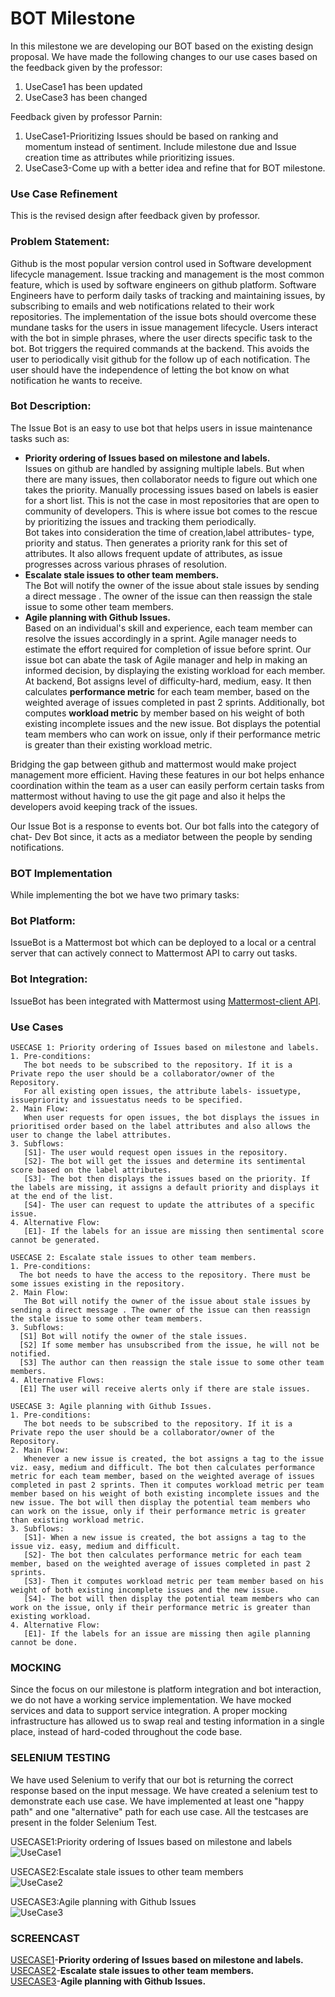 # BOT Milestone 

In this milestone we are developing our BOT based on the existing design proposal. We have made the following changes to our use cases based on the feedback given by the professor:  
1) UseCase1 has been updated
2) UseCase3 has been changed

Feedback given by professor Parnin:  
1) UseCase1-Prioritizing Issues should be based on ranking and momentum instead of sentiment. Include milestone due and Issue creation time as attributes while prioritizing issues.  
2) UseCase3-Come up with a better idea and refine that for BOT milestone.  

### Use Case Refinement
This is the revised design after feedback given by professor.

### Problem Statement:
Github is the most popular version control used in Software development lifecycle management.
Issue tracking and management is the most common feature, which is used by software engineers on github platform.
Software Engineers have to perform daily tasks of tracking and maintaining issues, by subscribing to emails and web notifications related to their work repositories.
The implementation of the issue bots should overcome these mundane tasks for the users in issue management lifecycle.
Users interact with the bot in simple phrases, where the user directs specific task to the bot.
Bot triggers the required commands at the backend. This avoids the user to periodically visit github for the follow up of each notification.
The user should have the independence of letting the bot know on what notification he wants to receive. 

### Bot Description:
The Issue Bot is an easy to use bot that helps users in issue maintenance tasks such as:  
* **Priority ordering of Issues based on milestone and labels.**   
  Issues on github are handled by assigning multiple labels. But when there are many issues, then collaborator needs to figure out which one takes the priority. Manually processing issues based on labels is easier for a short list. This is not the case in most repositories that are open to community of developers. This is where issue bot comes to the rescue by prioritizing the issues and tracking them periodically.  
  Bot takes into consideration the time of creation,label attributes- type, priority and status. Then generates a priority rank for this set of attributes. It also allows frequent update of attributes, as issue progresses across various phrases of resolution.
* **Escalate stale issues to other team members.**  
  The Bot will notify the owner of the issue about stale issues by sending a direct message . The owner of the issue can then reassign the stale issue to some other team members.
* **Agile planning with Github Issues.**  
  Based on an individual's skill and experience, each team member can resolve the issues accordingly in a sprint. Agile manager needs to estimate the effort required for completion of issue before sprint. Our issue bot can abate the task of Agile manager and help in making an informed decision, by displaying the existing workload for each member.           
  At backend, Bot assigns level of difficulty-hard, medium, easy. It then calculates **performance metric** for each team member, based on the weighted average of issues completed in past 2 sprints. Additionally, bot computes **workload metric** by member based on his weight of both existing incomplete issues and the new issue. Bot displays the potential team members who can work on issue, only if their performance metric is greater than their existing workload metric.

Bridging the gap between github and mattermost would make project management more efficient. Having these features in our bot helps enhance coordination within the team as a user can easily perform certain tasks from mattermost without having to use the git page and also it helps the developers avoid keeping track of the issues. 

Our Issue Bot is a response to events bot. Our bot falls into the category of chat- Dev Bot since, it acts as a mediator between the people  by sending notifications.

### BOT Implementation  
While implementing the bot we have two primary tasks:
<put screenshot>
### Bot Platform:  
IssueBot is a Mattermost bot which can be deployed to a local or a central server that can actively connect to Mattermost API to carry out tasks. 

### Bot Integration:    
IssueBot has been integrated with Mattermost using [Mattermost-client API](https://www.npmjs.com/package/mattermost-client).



### Use Cases
```
USECASE 1: Priority ordering of Issues based on milestone and labels.
1. Pre-conditions:
   The bot needs to be subscribed to the repository. If it is a Private repo the user should be a collaborator/owner of the Repository.
   For all existing open issues, the attribute labels- issuetype, issuepriority and issuestatus needs to be specified.
2. Main Flow: 
   When user requests for open issues, the bot displays the issues in prioritised order based on the label attributes and also allows the user to change the label attributes. 
3. Subflows:
   [S1]- The user would request open issues in the repository.
   [S2]- The bot will get the issues and determine its sentimental score based on the label attributes.  
   [S3]- The bot then displays the issues based on the priority. If the labels are missing, it assigns a default priority and displays it at the end of the list.
   [S4]- The user can request to update the attributes of a specific issue. 
4. Alternative Flow: 
   [E1]- If the labels for an issue are missing then sentimental score cannot be generated.
   ```
 ```  
USECASE 2: Escalate stale issues to other team members.
1. Pre-conditions:
   The bot needs to have the access to the repository. There must be some issues existing in the repository. 
2. Main Flow:
    The Bot will notify the owner of the issue about stale issues by sending a direct message . The owner of the issue can then reassign the stale issue to some other team members.
3. Subflows:
   [S1] Bot will notify the owner of the stale issues.  
   [S2] If some member has unsubscribed from the issue, he will not be notified.  
   [S3] The author can then reassign the stale issue to some other team members.  
4. Alternative Flows:
   [E1] The user will receive alerts only if there are stale issues.
 ``` 

```
USECASE 3: Agile planning with Github Issues.
1. Pre-conditions: 
   The bot needs to be subscribed to the repository. If it is a Private repo the user should be a collaborator/owner of the Repository.
2. Main Flow: 
   Whenever a new issue is created, the bot assigns a tag to the issue viz. easy, medium and difficult. The bot then calculates performance metric for each team member, based on the weighted average of issues completed in past 2 sprints. Then it computes workload metric per team member based on his weight of both existing incomplete issues and the new issue. The bot will then display the potential team members who can work on the issue, only if their performance metric is greater than existing workload metric.
3. Subflows: 
   [S1]- When a new issue is created, the bot assigns a tag to the issue viz. easy, medium and difficult. 
   [S2]- The bot then calculates performance metric for each team member, based on the weighted average of issues completed in past 2 sprints. 
   [S3]- Then it computes workload metric per team member based on his weight of both existing incomplete issues and the new issue.
   [S4]- The bot will then display the potential team members who can work on the issue, only if their performance metric is greater than existing workload.
4. Alternative Flow: 
   [E1]- If the labels for an issue are missing then agile planning cannot be done.
```
### MOCKING  
Since the focus on our milestone is platform integration and bot interaction, we do not have a working service implementation. We have mocked services and data to support service integration.  A proper mocking infrastructure has allowed us to swap real and testing information in a single place, instead of hard-coded throughout the code base.

### SELENIUM TESTING  
We have used Selenium to verify that our bot is returning the correct response based on the input message. We have created a selenium test to demonstrate each use case. We have implemented at least one "happy path" and one "alternative" path for each use case. All the testcases are present in the folder Selenium Test.  
  
  
USECASE1:Priority ordering of Issues based on milestone and labels  
![UseCase1](https://media.github.ncsu.edu/user/10687/files/7192a680-f517-11e9-952e-3db309e5fc47)  

USECASE2:Escalate stale issues to other team members  
![UseCase2](https://media.github.ncsu.edu/user/10687/files/77888780-f517-11e9-9c11-5f70544fd29c)  

USECASE3:Agile planning with Github Issues  
![UseCase3](https://media.github.ncsu.edu/user/10687/files/7ce5d200-f517-11e9-8dd2-3588774b7391)  

### SCREENCAST
[USECASE1](https://drive.google.com/file/d/1ZKNMRcHRiIrCATpUvkQmUzyxqFBMIG4Q/view?usp=sharing)-**Priority ordering of Issues based on milestone and labels.**  
[USECASE2](https://drive.google.com/file/d/1Cpt1mgy7RHx1V6ArFGiblaMCpq8iM_kr/view?usp=sharing)-**Escalate stale issues to other team members.**  
[USECASE3](https://drive.google.com/file/d/1aO1t9B61LzqFf5v_Aiq6-WFRbvTjjTJl/view?usp=sharing)-**Agile planning with Github Issues.**   


